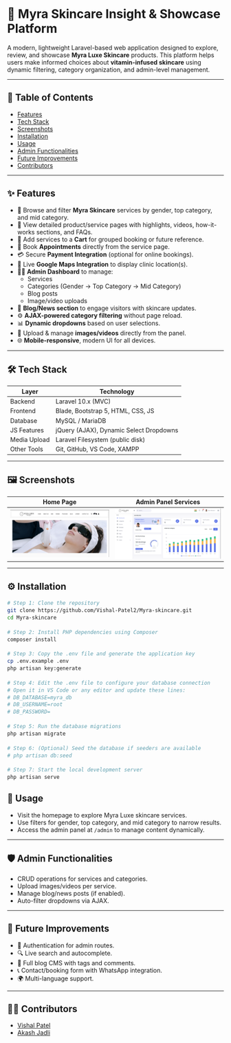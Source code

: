 # 🌿 Myra Skincare Insight & Showcase Platform

A modern, lightweight Laravel-based web application designed to explore, review, and showcase **Myra Luxe Skincare** products. This platform helps users make informed choices about **vitamin-infused skincare** using dynamic filtering, category organization, and admin-level management.

---

## 📝 Table of Contents

- [Features](#-features)
- [Tech Stack](#-tech-stack)
- [Screenshots](#-screenshots)
- [Installation](#-installation)
- [Usage](#-usage)
- [Admin Functionalities](#-admin-functionalities)
- [Future Improvements](#-future-improvements)
- [Contributors](#-contributors)


---

## ✨ Features

- 💄 Browse and filter **Myra Skincare** services by gender, top category, and mid category.
- 🧴 View detailed product/service pages with highlights, videos, how-it-works sections, and FAQs.
- 🛒 Add services to a **Cart** for grouped booking or future reference.
- 📅 Book **Appointments** directly from the service page.
- 💳 Secure **Payment Integration** (optional for online bookings).
- 📍 Live **Google Maps Integration** to display clinic location(s).
- 🧑‍💼 **Admin Dashboard** to manage:
  - Services
  - Categories (Gender → Top Category → Mid Category)
  - Blog posts
  - Image/video uploads
- 📝 **Blog/News section** to engage visitors with skincare updates.
- ⚙️ **AJAX-powered category filtering** without page reload.
- 📊 **Dynamic dropdowns** based on user selections.
- 📁 Upload & manage **images/videos** directly from the panel.
- 🌐 **Mobile-responsive**, modern UI for all devices.

---

## 🛠 Tech Stack

| Layer        | Technology                             |
|--------------|-----------------------------------------|
| Backend      | Laravel 10.x (MVC)                      |
| Frontend     | Blade, Bootstrap 5, HTML, CSS, JS       |
| Database     | MySQL / MariaDB                         |
| JS Features  | jQuery (AJAX), Dynamic Select Dropdowns |
| Media Upload | Laravel Filesystem (public disk)        |
| Other Tools  | Git, GitHub, VS Code, XAMPP             |

---

## 🖼 Screenshots

| Home Page            | Admin Panel Services             |
|----------------------|----------------------------------|
| ![home](public/screenshots/home.png) | ![admin](public/screenshots/admin.png) |



---

## ⚙️ Installation

```bash
# Step 1: Clone the repository
git clone https://github.com/Vishal-Patel2/Myra-skincare.git
cd Myra-skincare

# Step 2: Install PHP dependencies using Composer
composer install

# Step 3: Copy the .env file and generate the application key
cp .env.example .env
php artisan key:generate

# Step 4: Edit the .env file to configure your database connection
# Open it in VS Code or any editor and update these lines:
# DB_DATABASE=myra_db
# DB_USERNAME=root
# DB_PASSWORD=

# Step 5: Run the database migrations
php artisan migrate

# Step 6: (Optional) Seed the database if seeders are available
# php artisan db:seed

# Step 7: Start the local development server
php artisan serve
```
## 🚀 Usage

- Visit the homepage to explore Myra Luxe skincare services.
- Use filters for gender, top category, and mid category to narrow results.
- Access the admin panel at `/admin` to manage content dynamically.

---

## 🛡 Admin Functionalities

- CRUD operations for services and categories.
- Upload images/videos per service.
- Manage blog/news posts (if enabled).
- Auto-filter dropdowns via AJAX.

---

## 🔮 Future Improvements

- 🔐 Authentication for admin routes.
- 🔍 Live search and autocomplete.
- 📝 Full blog CMS with tags and comments.
- 📞 Contact/booking form with WhatsApp integration.
- 🌍 Multi-language support.

---
## 👨‍💻 Contributors

- [Vishal Patel](https://github.com/Vishal-Patel2)
- [Akash Jadli](https://github.com/akashjadli17)
